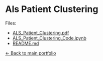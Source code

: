 # Als Patient Clustering

Files:

- [ALS_Patient_Clustering.pdf](./ALS_Patient_Clustering.pdf)
- [ALS_Patient_Clustering_Code.ipynb](./ALS_Patient_Clustering_Code.ipynb)
- [README.md](./README.md)

[← Back to main portfolio](../index.md)
